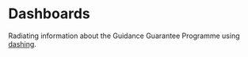 # Dashboards

Radiating information about the Guidance Guarantee Programme using [dashing].

[dashing]: http://shopify.github.com/dashing
